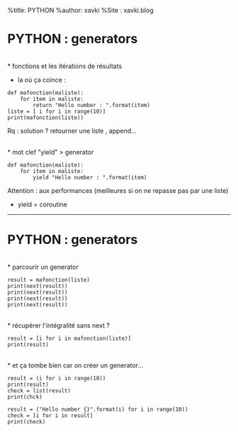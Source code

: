 %title: PYTHON
%author: xavki
%Site : xavki.blog


# PYTHON : generators


<br>
* fonctions et les itérations de résultats

* la où ça coince :

```
def mafonction(maliste):
    for item in maliste:
        return "Hello number : ".format(item)
liste = [ i for i in range(10)]
print(mafonction(liste))
```

Rq : solution ? retourner une liste , append...

<br>
* mot clef "yield" > generator

```
def mafonction(maliste):
    for item in maliste:
        yield "Hello number : ".format(item)
```

Attention : aux performances (meilleures si on ne repasse pas par une liste)

* yield = coroutine

--------------------------------------------------------------------------


# PYTHON : generators

<br>
* parcourir un generator

```
result = mafonction(liste)
print(next(result))
print(next(result))
print(next(result))
print(next(result))
```

<br>
* récupérer l'intégralité sans next ?

```
result = [i for i in mafonction(liste)]
print(result)
```

<br>
* et ça tombe bien car on créer un generator...

```
result = (i for i in range(10))
print(result)
check = list(result)
print(chck)
```

```
result = ("Hello number {}".format(i) for i in range(10))
check = [i for i in result]
print(check)
```



